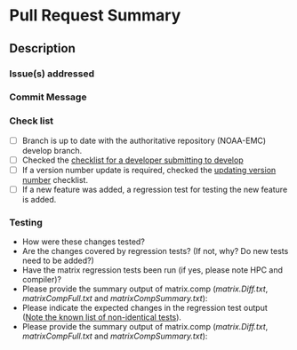 # Pull Request Summary
<!-- A short overview of the PR --> 

## Description
<!--
Provide a detailed description of what this PR does.
What bug does it fix, or what feature does it add?
Is a change of answers expected from this PR?

Please also include the following information: 
* Add any suggestions for a reviewer 
* Mention any labels that should be added:  _bug_, _documentation_, _enhancement_, _new feature_
* Are answer changess expected from this PR? Please describe the changes and the reason why in addition to which of the following labels would apply: _mod_def change_, _out_grd change_, _out_pnt change_, _restart file change_, _Regression test_ 
-->

### Issue(s) addressed
<!--
* Please list any issues associated with this PR, including those the PR will fix/close. For example:  
- fixes #<issue_number>
- fixes noaa-emc/ww3/issues/<issue_number>
-->

### Commit Message
<!--
Please provide a short summary of this PR, which will be used during _Squash and Merge_ and will be shown as git log message.  Be sure to add any co-authors here. 
-->

### Check list  

<!-- After creating the PR you can check each of the items below that have been completed -->

- [ ] Branch is up to date with the authoritative repository (NOAA-EMC) develop branch. 
- [ ] Checked the [checklist for a developer submitting to develop](https://github.com/NOAA-EMC/WW3/wiki/Code-Management#checklist-for-a-developer-submitting-to-develop) 
- [ ] If a version number update is required, checked the [updating version number](https://github.com/NOAA-EMC/WW3/wiki/Code-Management#checklist-for-updating-version-number) checklist. 
- [ ] If a new feature was added, a regression test for testing the new feature is added. 
 
### Testing

* How were these changes tested?
* Are the changes covered by regression tests? (If not, why? Do new tests need to be added?)
* Have the matrix regression tests been run (if yes, please note HPC and compiler)?
* Please provide the summary output of matrix.comp (_matrix.Diff.txt_, _matrixCompFull.txt_ and _matrixCompSummary.txt_):    
* Please indicate the expected changes in the regression test output ([Note the known list of non-identical tests](https://github.com/NOAA-EMC/WW3/wiki/How-to-use-matrix.comp-to-compare-regtests-with-master#4-look-at-results)).
* Please provide the summary output of matrix.comp (_matrix.Diff.txt_, _matrixCompFull.txt_ and _matrixCompSummary.txt_):

